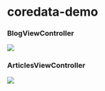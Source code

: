 # coredata-demo

### BlogViewController ###

![](https://github.com/syake/coredata-demo/wiki/images/20160825170159.png)

### ArticlesViewController ###

![](https://github.com/syake/coredata-demo/wiki/images/20160825170255.png)
